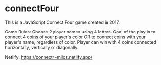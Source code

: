 # connectFour

This is a JavaScript Connect Four game created in 2017.

Game Rules:
Choose 2 player names using 4 letters. Goal of the play is to connect 4 coins of your player's color OR to connect coins with your player's name, regardless of color.
Player can win with 4 coins connected horizontally, vertically or diagonally.

Netlify: https://connect4-milos.netlify.app/
